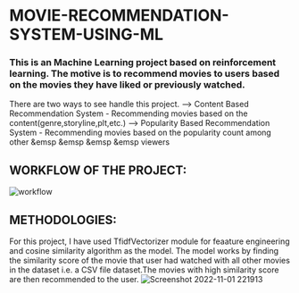 # MOVIE-RECOMMENDATION-SYSTEM-USING-ML

### This is an Machine Learning project based on reinforcement learning. The motive is to recommend movies to users based on the movies they have liked or previously watched.
There are two ways to see handle this project.
--> Content Based Recommendation System - Recommending movies based on the content(genre,storyline,plt,etc.)
--> Popularity Based Recommendation System - Recommending movies based on the popularity count among other    &emsp &emsp &emsp &emsp viewers
## WORKFLOW OF THE PROJECT:
![workflow](https://user-images.githubusercontent.com/80580833/199283931-e0b6139d-263b-41f8-add5-2fdd97bd1bcb.png)

## METHODOLOGIES:
For this project, I have used TfidfVectorizer module for feaature engineering and cosine similarity algorithm as the model.
The model works by finding the similarity score of the movie that user had watched with all other movies in the dataset i.e. a CSV file dataset.The movies with high similarity score are then recommended to the user.
![Screenshot 2022-11-01 221913](https://user-images.githubusercontent.com/80580833/199289983-1af57e46-e723-45e1-a96a-76c1930fa618.png)
